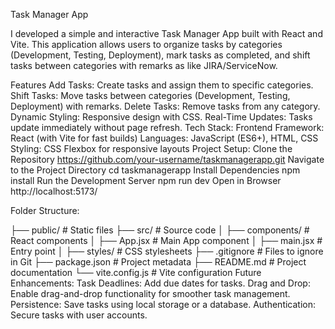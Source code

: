 Task Manager App

I developed a simple and interactive Task Manager App built with React and Vite. This application allows users to organize tasks by categories (Development, Testing, Deployment), mark tasks as completed, and shift tasks between categories with remarks as like JIRA/ServiceNow.

Features
Add Tasks: Create tasks and assign them to specific categories.
Shift Tasks: Move tasks between categories (Development, Testing, Deployment) with remarks.
Delete Tasks: Remove tasks from any category.
Dynamic Styling: Responsive design with CSS.
Real-Time Updates: Tasks update immediately without page refresh.
Tech Stack:
Frontend Framework: React (with Vite for fast builds)
Languages: JavaScript (ES6+), HTML, CSS
Styling: CSS Flexbox for responsive layouts
Project Setup:
Clone the Repository
https://github.com/your-username/taskmanagerapp.git
Navigate to the Project Directory
cd taskmanagerapp
Install Dependencies
npm install
Run the Development Server
npm run dev
Open in Browser
http://localhost:5173/

Folder Structure:

├── public/                # Static files
├── src/                   # Source code
│   ├── components/        # React components
│   ├── App.jsx            # Main App component
│   ├── main.jsx           # Entry point
│   ├── styles/            # CSS stylesheets
├── .gitignore             # Files to ignore in Git
├── package.json           # Project metadata
├── README.md              # Project documentation
└── vite.config.js         # Vite configuration
Future Enhancements:
Task Deadlines: Add due dates for tasks.
Drag and Drop: Enable drag-and-drop functionality for smoother task management.
Persistence: Save tasks using local storage or a database.
Authentication: Secure tasks with user accounts.

